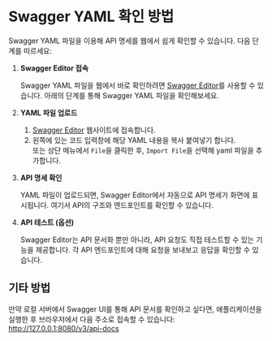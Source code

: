 #  Swagger YAML 확인 방법

Swagger YAML 파일을 이용해 API 명세를 웹에서 쉽게 확인할 수 있습니다. 다음 단계를 따르세요:


1. **Swagger Editor 접속**

   Swagger YAML 파일을 웹에서 바로 확인하려면 [Swagger Editor](https://editor.swagger.io/)를 사용할 수 있습니다. 아래의 단계를 통해 Swagger YAML 파일을 확인해보세요.


2. **YAML 파일 업로드**

    1. [Swagger Editor](https://editor.swagger.io/) 웹사이트에 접속합니다.
    2. 왼쪽에 있는 코드 입력창에 해당 YAML 내용을 복사 붙여넣기 합니다.<br> 또는 상단 메뉴에서 `File`을 클릭한 후, `Import File`을 선택해 yaml 파일을 추가합니다.


3. **API 명세 확인**

   YAML 파일이 업로드되면, Swagger Editor에서 자동으로 API 명세가 화면에 표시됩니다. 여기서 API의 구조와 엔드포인트를 확인할 수 있습니다.


4. **API 테스트 (옵션)**

   Swagger Editor는 API 문서화 뿐만 아니라, API 요청도 직접 테스트할 수 있는 기능을 제공합니다. 각 API 엔드포인트에 대해 요청을 보내보고 응답을 확인할 수 있습니다.

## 기타 방법

만약 로컬 서버에서 Swagger UI를 통해 API 문서를 확인하고 싶다면, 애플리케이션을 실행한 후 브라우저에서 다음 주소로 접속할 수 있습니다: http://127.0.0.1:8080/v3/api-docs
